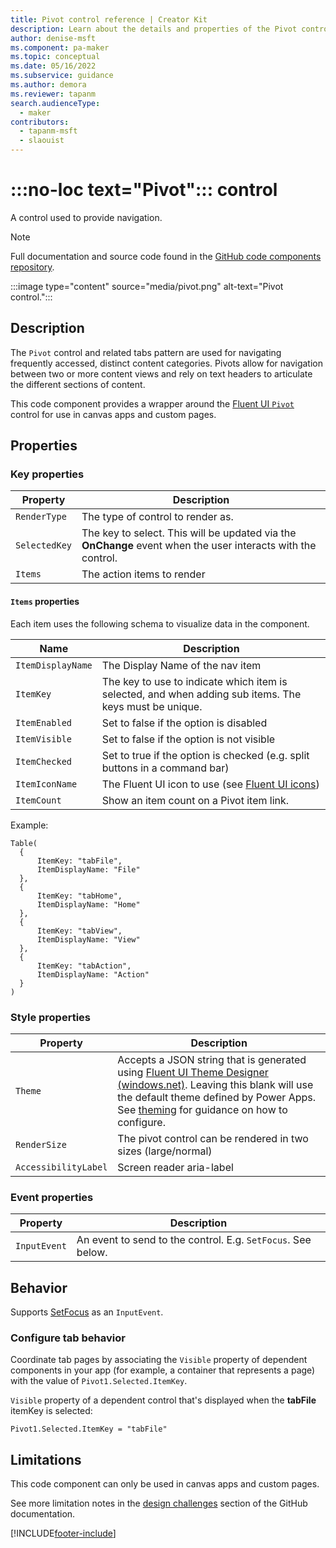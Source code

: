 ```yaml
---
title: Pivot control reference | Creator Kit
description: Learn about the details and properties of the Pivot control in the Creator Kit.
author: denise-msft
ms.component: pa-maker
ms.topic: conceptual
ms.date: 05/16/2022
ms.subservice: guidance
ms.author: demora
ms.reviewer: tapanm
search.audienceType: 
  - maker
contributors:
  - tapanm-msft
  - slaouist
---
```


# :::no-loc text="Pivot"::: control

A control used to provide navigation.

> [!NOTE]
> Full documentation and source code found in the [GitHub code components repository](https://github.com/microsoft/powercat-code-components/tree/main/Pivot).

:::image type="content" source="media/pivot.png" alt-text="Pivot control.":::

## Description

The `Pivot` control and related tabs pattern are used for navigating frequently accessed, distinct content categories. Pivots allow for navigation between two or more content views and rely on text headers to articulate the different sections of content.

This code component provides a wrapper around the [Fluent UI `Pivot`](https://developer.microsoft.com/fluentui#/controls/web/pivot) control for use in canvas apps and custom pages.

## Properties

### Key properties

| Property | Description |
| -------- | ----------- |
| `RenderType` | The type of control to render as. |
| `SelectedKey` | The key to select. This will be updated via the **OnChange** event when the user interacts with the control. |
| `Items` | The action items to render |

#### `Items` properties

Each item uses the following schema to visualize data in the component. 

| Name | Description |
| ------ | ----------- |
  | `ItemDisplayName` | The Display Name of the nav item |
  | `ItemKey` | The key to use to indicate which item is selected, and when adding sub items. The keys must be unique. |
  | `ItemEnabled` | Set to false if the option is disabled |
  | `ItemVisible` | Set to false if the option is not visible |
  | `ItemChecked` | Set to true if the option is checked (e.g. split buttons in a command bar) |
  | `ItemIconName` | The Fluent UI icon to use (see [Fluent UI icons](https://developer.microsoft.com/en-us/fluentui#/styles/web/icons)) |
  | `ItemCount` | Show an item count on a Pivot item link. |

Example:

  ```powerapps-dot
Table(
    {
        ItemKey: "tabFile",
        ItemDisplayName: "File"
    },
    {
        ItemKey: "tabHome",
        ItemDisplayName: "Home"
    },
    {
        ItemKey: "tabView",
        ItemDisplayName: "View"
    },
    {
        ItemKey: "tabAction",
        ItemDisplayName: "Action"
    }
)
  ```

### Style properties

| Property | Description |
| -------- | ----------- |
| `Theme` | Accepts a JSON string that is generated using [Fluent UI Theme Designer (windows.net)](https://fabricweb.z5.web.core.windows.net/pr-deploy-site/refs/heads/master/theming-designer/). Leaving this blank will use the default theme defined by Power Apps. See [theming](theme.md) for guidance on how to configure. |
| `RenderSize` | The pivot control can be rendered in two sizes (large/normal) |
| `AccessibilityLabel` | Screen reader aria-label |

### Event properties

| Property | Description |
| -------- | ----------- |
| `InputEvent` | An event to send to the control. E.g. `SetFocus`. See below. |

## Behavior

Supports [SetFocus](setfocus.md) as an `InputEvent`.

### Configure tab behavior

Coordinate tab pages by associating the `Visible` property of dependent components in your app (for example, a container that represents a page) with the value of `Pivot1.Selected.ItemKey`.

`Visible` property of a dependent control that's displayed when the **tabFile** itemKey is selected:

  ```powerapps-dot
Pivot1.Selected.ItemKey = "tabFile"
  ```

## Limitations

This code component can only be used in canvas apps and custom pages.

See more limitation notes in the [design challenges](https://github.com/microsoft/powercat-code-components/tree/main/Pivot#design-challenges) section of the GitHub documentation.

[!INCLUDE[footer-include](../../includes/footer-banner.md)]
